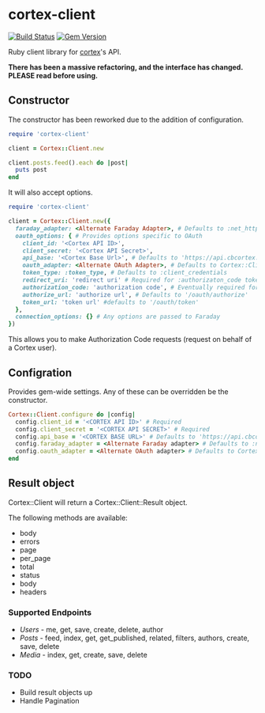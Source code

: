 # cortex-client

[![Build Status](https://magnum.travis-ci.com/cbdr/cortex-client.svg?token=xfxzhqp5b1sdboEHmYQm)](https://magnum.travis-ci.com/cbdr/cortex-client)
[![Gem Version](https://badge.fury.io/rb/cortex-client.svg)](http://badge.fury.io/rb/cortex-client)

Ruby client library for [cortex](https://github.com/cb-talent-development/cortex)'s API.

**There has been a massive refactoring, and the interface has changed. PLEASE read before using.**

## Constructor

The constructor has been reworked due to the addition of configuration.

```ruby
require 'cortex-client'

client = Cortex::Client.new

client.posts.feed().each do |post|
  puts post
end
```

It will also accept options.

```ruby
require 'cortex-client'

client = Cortex::Client.new({
  faraday_adapter: <Alternate Faraday Adapter>, # Defaults to :net_http
  oauth_options: { # Provides options specific to OAuth
    client_id: '<Cortex API ID>',
    client_secret: '<Cortex API Secret>',
    api_base: '<Cortex Base Url>', # Defaults to 'https://api.cbcortex.com'
    oauth_adapter: <Alternate OAuth Adapter>, # Defaults to Cortex::Client::OAuth
    token_type: :token_type, # Defaults to :client_credentials
    redirect_uri: 'redirect uri' # Required for :authorizaton_code tokens. No Default
    authorization_code: 'authorization code', # Eventually required for authorization_code tokens. No Default
    authorize_url: 'authorize url', # Defaults to '/oauth/authorize'
    token_url: 'token url' #defaults to '/oauth/token'
  },
  connection_options: {} # Any options are passed to Faraday
})
```

This allows you to make Authorization Code requests (request on behalf of a Cortex user).

## Configration

Provides gem-wide settings. Any of these can be overridden be the constructor.

```ruby
Cortex::Client.configure do |config|
  config.client_id = '<CORTEX API ID>' # Required
  config.client_secret = '<CORTEX API SECRET>' # Required
  config.api_base = '<CORTEX BASE URL>' # Defaults to 'https://api.cbcortex.com'
  config.faraday_adapter = <Alternate Faraday adapter> # Defaults to :net_http
  config.oauth_adapter = <Alternate OAuth adapter> # Defaults to Cortex::Client::OAuth
end

```

## Result object

Cortex::Client will return a Cortex::Client::Result object.

The following methods are available:

- body
- errors
- page
- per_page
- total
- status
- body
- headers

### Supported Endpoints

- *Users* - me, get, save, create, delete, author
- *Posts* - feed, index, get, get_published, related, filters, authors, create, save, delete
- *Media* - index, get, create, save, delete

### TODO
- Build result objects up
- Handle Pagination
